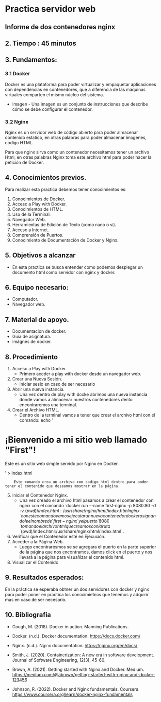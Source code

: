 # Practica servidor web
## Informe de dos contenedores nginx
## 2. Tiempo : 45 minutos   
## 3. Fundamentos:

 ### 3.1 Docker
 Docker es una plataforma para poder virtualizar y empaquetar aplicaciones con dependencias en contenedores, que a diferencia de las máquinas virtuales comparten el mismo núcleo del sistema.

 - Imagen -
 Una imagen es un conjunto de instrucciones que describe cómo se debe configurar el contenedor.
 ### 3.2 Nginx
 Nginx es un servidor web de código abierto para poder almacenar contenido estatico, en otras palabras para poder almacenar imagenes, código HTML.

Para que nginx sirva como un contenedor necesitamos tener un archivo Html, en otras palabras Nginx toma este archivo html para poder hacer la petición de Docker.
## 4. Conocimientos previos.
   
Para realizar esta practica debemos tener conocimientos es:
1. Conocimientos de Docker.
2. Acceso a Play with Docker.
3. Conocimientos de HTML.
4. Uso de la Terminal.
5. Navegador Web.
6. Herramientas de Edición de Texto (como nano o vi).
7. Acceso a Internet.
8. Comprensión de Puertos.
9. Conocimiento de Documentación de Docker y Nginx.

## 5. Objetivos a alcanzar
   
- En esta practica se busca entender como podemos desplegar un documento html como servidor con nginx y docker.
## 6. Equipo necesario:
  
- Computador.
- Navegador web.

## 7. Material de apoyo.
   
- Documentacion de docker.
- Guia de asignatura.
- Imágnes de docker.
  
## 8. Procedimiento

1. Acceso a Play with Docker.
    - Primero accder a play with docker desde un navegador web.
2. Crear una Nueva Sesión.
    - Iniciar sesio en caso de ser necesario
3. Abrir una nueva instancia.
    - Una vez dentro de play with docke abrimos una nueva instancia donde vamos a almacenar nuestros contenedores
    dento encontraremos una terminal.
4. Crear el Archivo HTML.
    - Dentro de la terminal vamos a tener que crear el archivo html con el comando:
        echo '<!DOCTYPE html>
<html lang="es">
<head>
    <meta charset="UTF-8">
    <meta name="viewport" content="width=device-width, initial-scale=1.0">
    <title>First</title>
</head>
<body>
    <h1>¡Bienvenido a mi sitio web llamado "First"!</h1>
    <p>Este es un sitio web simple servido por Nginx en Docker.</p>
</body>
</html>' > index.html

        Éste comando crea un archivo con codigo html dentro para poder tener el contenido que deseamos mostrar en la página.
5. Iniciar el Contenedor Nginx.
    - Una vez creado el archivo html pasamos a crear el contenedor con nginx con el comando ´docker run --name first-nginx -p 8080:80 -d -v $(pwd)/index.html:/usr/share/nginx/html/index.html nginx´ con este comando vamos ejecutar un nuevo contenedor docker asignandole el nombre de ´first-nginx´ y el puerto ´8080´ tomando el archivo html que creamos con la ruta ´$(pwd)/index.html:/usr/share/nginx/html/index.html´.
6. Verificar que el Contenedor esté en Ejecución.
7. Acceder a la Página Web.
    - Luego encontraresmos se se agregara el puerto en la parte superior de la página que nos encontramos, damos click en el puerto y nos llevará a la página para visuañizar el contenido html.
8. Visualizar el Contenido.

## 9. Resultados esperados:
    
En la práctica se esperaba obtner un dos servidores con docker y nginx para poder poner en practica los conocimietnos que tenemos y adquirir mas en caso de ser necesario.

## 10. Bibliografía
    
- Gough, M. (2018). Docker in action. Manning Publications.

- Docker. (n.d.). Docker documentation. https://docs.docker.com/

- Nginx. (n.d.). Nginx documentation. https://nginx.org/en/docs/

- Smith, J. (2020). Containerization: A new era in software development. Journal of Software Engineering, 12(3), 45-60.

- Brown, A. (2021). Getting started with Nginx and Docker. Medium. https://medium.com/@abrown/getting-started-with-nginx-and-docker-123456

- Johnson, R. (2022). Docker and Nginx fundamentals. Coursera. https://www.coursera.org/learn/docker-nginx-fundamentals

